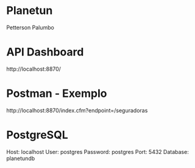 # Planetun
Petterson Palumbo 

# API Dashboard
http://localhost:8870/

# Postman - Exemplo
http://localhost:8870/index.cfm?endpoint=/seguradoras

# PostgreSQL
Host: localhost
User: postgres
Password: postgres
Port: 5432
Database: planetundb


